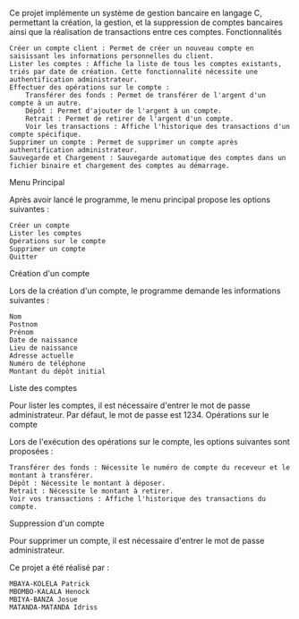 Ce projet implémente un système de gestion bancaire en langage C, permettant la création, la gestion, et la suppression de comptes bancaires ainsi que la réalisation de transactions entre ces comptes.
Fonctionnalités

    Créer un compte client : Permet de créer un nouveau compte en saisissant les informations personnelles du client.
    Lister les comptes : Affiche la liste de tous les comptes existants, triés par date de création. Cette fonctionnalité nécessite une authentification administrateur.
    Effectuer des opérations sur le compte :
        Transférer des fonds : Permet de transférer de l'argent d'un compte à un autre.
        Dépôt : Permet d'ajouter de l'argent à un compte.
        Retrait : Permet de retirer de l'argent d'un compte.
        Voir les transactions : Affiche l'historique des transactions d'un compte spécifique.
    Supprimer un compte : Permet de supprimer un compte après authentification administrateur.
    Sauvegarde et Chargement : Sauvegarde automatique des comptes dans un fichier binaire et chargement des comptes au démarrage.


Menu Principal

Après avoir lancé le programme, le menu principal propose les options suivantes :

    Créer un compte
    Lister les comptes
    Opérations sur le compte
    Supprimer un compte
    Quitter

Création d'un compte

Lors de la création d'un compte, le programme demande les informations suivantes :

    Nom
    Postnom
    Prénom
    Date de naissance
    Lieu de naissance
    Adresse actuelle
    Numéro de téléphone
    Montant du dépôt initial

Liste des comptes

Pour lister les comptes, il est nécessaire d'entrer le mot de passe administrateur. Par défaut, le mot de passe est 1234.
Opérations sur le compte

Lors de l'exécution des opérations sur le compte, les options suivantes sont proposées :

    Transférer des fonds : Nécessite le numéro de compte du receveur et le montant à transférer.
    Dépôt : Nécessite le montant à déposer.
    Retrait : Nécessite le montant à retirer.
    Voir vos transactions : Affiche l'historique des transactions du compte.

Suppression d'un compte

Pour supprimer un compte, il est nécessaire d'entrer le mot de passe administrateur.


Ce projet a été réalisé par :

    MBAYA-KOLELA Patrick
    MBOMBO-KALALA Henock
    MBIYA-BANZA Josue
    MATANDA-MATANDA Idriss

